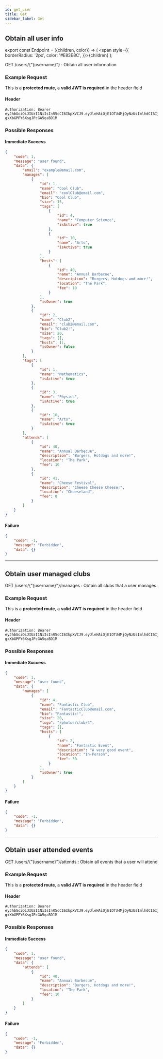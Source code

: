```yaml
---
id: get_user
title: Get
sidebar_label: Get
---
```

## Obtain all user info
export const Endpoint = ({children, color}) => ( <span style={{
      borderRadius: '2px',
      color: '#E83E8C',
    }}>{children}</span> );

<Endpoint>GET /users/{"{username}"} </Endpoint>: Obtain all user information

### Example Request
This is a **protected route**, a **valid JWT is required** in the header field

#### Header
```
Authorization: Bearer eyJhbGciOiJIUzI1NiIsInR5cCI6IkpXVCJ9.eyJleHAiOjE1OTU4MjQyNzUsImlhdCI6IjIwMjAtMDctMjdUMDA6MjY6MTUuNzg5NTg0Mi0wNDowMCIsInN1YiI6ImNocmlzIn0.5US2_ITKcfgkpEbfsR-gxXbGPFY6XsgJPcGA5qaBD1M
```

### Possible Responses
#### Immediate Success
```json
{
    "code": 1,
    "message": "user found",
    "data": {
        "email": "example@email.com",
        "manages": [
            {
                "id": 1,
                "name": "Cool Club",
                "email": "coolClub@email.com",
                "bio": "Cool Club",
                "size": 15,
                "tags": [
                    {
                        "id": 4,
                        "name": "Computer Science",
                        "isActive": true
                    },
                    {
                        "id": 10,
                        "name": "Arts",
                        "isActive": true
                    }
                ],
                "hosts": [
                    {
                        "id": 40,
                        "name": "Annual Barbecue",
                        "description": "Burgers, Hotdogs and more!",
                        "location": "The Park",
                        "fee": 10
                    }
                ],
                "isOwner": true
            },
            {
                "id": 2,
                "name": "Club2",
                "email": "club2@email.com",
                "bio": "Club2!",
                "size": 20,
                "tags": [],
                "hosts": [],
                "isOwner": false
            }
        ],
        "tags": [
            {
                "id": 1,
                "name": "Mathematics",
                "isActive": true
            },
            {
                "id": 3,
                "name": "Physics",
                "isActive": true
            },
            {
                "id": 10,
                "name": "Arts",
                "isActive": true
            }
        ],
        "attends": [
            {
                "id": 40,
                "name": "Annual Barbecue",
                "description": "Burgers, Hotdogs and more!",
                "location": "The Park",
                "fee": 10
            },
            {
                "id": 41,
                "name": "Cheese Festival",
                "description": "Cheese Cheese Cheese!",
                "location": "Cheeseland",
                "fee": 0
            }
        ]
    }
}
```
#### Failure
```json
{
	"code": -1,
	"message": "Forbidden",
	"data": {}
}
```
---

## Obtain user managed clubs

<Endpoint>GET /users/{"{username}"}/manages </Endpoint>: Obtain all clubs that a user manages

### Example Request
This is a **protected route**, a **valid JWT is required** in the header field

#### Header
```
Authorization: Bearer eyJhbGciOiJIUzI1NiIsInR5cCI6IkpXVCJ9.eyJleHAiOjE1OTU4MjQyNzUsImlhdCI6IjIwMjAtMDctMjdUMDA6MjY6MTUuNzg5NTg0Mi0wNDowMCIsInN1YiI6ImNocmlzIn0.5US2_ITKcfgkpEbfsR-gxXbGPFY6XsgJPcGA5qaBD1M
```

### Possible Responses
#### Immediate Success
```json
{
	"code": 1,
	"message": "user found",
	"data": {
		"manages": [
			{
				"id": 4,
				"name": "Fantastic Club",
				"email": "FantasticClub@email.com",
				"bio": "Fantastic!",
				"size": 20,
                "logo": "/photos/club/4",
				"tags": [],
				"hosts": [
					{
						"id": 2,
						"name": "Fantastic Event",
						"description": "A very good event",
						"location": "In-Person",
						"fee": 30
					}
				],
				"isOwner": true
			}
		]
	}
}
```
#### Failure
```json
{
	"code": -1,
	"message": "Forbidden",
	"data": {}
}
```

---
## Obtain user attended events

<Endpoint>GET /users/{"{username}"}/attends </Endpoint>: Obtain all events that a user will attend

### Example Request
This is a **protected route**, a **valid JWT is required** in the header field

#### Header
```
Authorization: Bearer eyJhbGciOiJIUzI1NiIsInR5cCI6IkpXVCJ9.eyJleHAiOjE1OTU4MjQyNzUsImlhdCI6IjIwMjAtMDctMjdUMDA6MjY6MTUuNzg5NTg0Mi0wNDowMCIsInN1YiI6ImNocmlzIn0.5US2_ITKcfgkpEbfsR-gxXbGPFY6XsgJPcGA5qaBD1M
```

### Possible Responses
#### Immediate Success
```json
{
	"code": 1,
	"message": "user found",
	"data": {
		"attends": [
            {
                "id": 40,
                "name": "Annual Barbecue",
                "description": "Burgers, Hotdogs and more!",
                "location": "The Park",
                "fee": 10
            }	
        ]
	}
}
```
#### Failure
```json
{
	"code": -1,
	"message": "Forbidden",
	"data": {}
}
```

